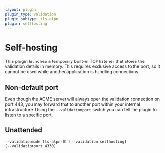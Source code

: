 ```yaml
---
layout: plugin
plugin_type: validation
plugin_subtype: tls-alpn
plugin: selfhosting
---
```

# Self-hosting
This plugin launches a temporary built-in TCP listener that stores the 
validation details in memory. This requires exclusive access to the port,
so it cannot be used while another application is handling connections.

## Non-default port
Even though the ACME server will always open the validation connection on 
port 443, you may forward that to another port within your internal 
infrastructure. Using the `‑‑validationport` switch you can tell the 
plugin to listen to a specific port.

## Unattended 
`‑‑validationmode tls-alpn-01 [‑‑validation selfhosting] [‑‑validationport 4330]`
